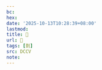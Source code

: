 ```yaml
---
bc:
hex:
date: '2025-10-13T10:28:39+08:00'
lastmod:
title: 􃤷
url: 􃤷
tags: [剳]
src: DCCV
note:
---
```


